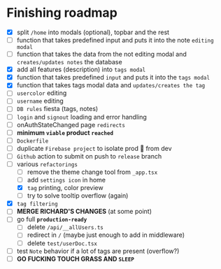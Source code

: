 # Finishing roadmap

- [x] split `/home` into modals (optional), topbar and the rest
- [ ] function that takes predefined input and puts it into the note `editing modal`
- [ ] function that takes the data from the not editing modal and `creates/updates notes` the database
- [x] add all features (description) into `tags modal`
- [x] function that takes predefined `input` and puts it into the `tags modal`
- [x] function that takes tags modal data and `updates/creates the tag`
- [ ] `usercolor` editing
- [ ] `username` editing
- [ ] `DB rules` fiesta (tags, notes)
- [ ] `login` and `signout` loading and error handling
- [ ] onAuthStateChanged page `redirects`
- [ ] **minimum `viable` product `reached`**
- [ ] `Dockerfile`
- [ ] duplicate `Firebase project` to isolate prod 🚀 from dev
- [ ] `Github` action to submit on push to `release` branch
- [ ] various `refactorings`
  - [ ] remove the theme change tool from `_app.tsx`
  - [ ] add `settings icon` in home
  - [x] `tag` printing, color preview
  - [ ] try to solve tooltip overflow (again)
- [x] `tag filtering`
- [ ] **MERGE RICHARD'S CHANGES** (at some point)
- [ ] go full **`production-ready`**
  - [ ] delete `/api/__allUsers.ts`
  - [ ] redirect in `/` (maybe just enough to add in middleware)
  - [ ] delete `test/userDoc.tsx`
- [ ] test `Note` behavior if a lot of tags are present (overflow?)
- [ ] **GO FUCKING TOUCH GRASS AND `SLEEP`**
